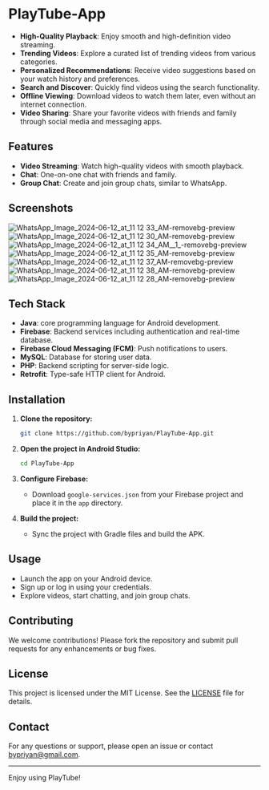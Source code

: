 # PlayTube-App

- **High-Quality Playback**: Enjoy smooth and high-definition video streaming.
- **Trending Videos**: Explore a curated list of trending videos from various categories.
- **Personalized Recommendations**: Receive video suggestions based on your watch history and preferences.
- **Search and Discover**: Quickly find videos using the search functionality.
- **Offline Viewing**: Download videos to watch them later, even without an internet connection.
- **Video Sharing**: Share your favorite videos with friends and family through social media and messaging apps.


## Features

- **Video Streaming**: Watch high-quality videos with smooth playback.
- **Chat**: One-on-one chat with friends and family.
- **Group Chat**: Create and join group chats, similar to WhatsApp.

## Screenshots
![WhatsApp_Image_2024-06-12_at_11 12 33_AM-removebg-preview](https://github.com/bypriyan/PlayTube-App/assets/86232180/7bc40fe9-1641-4e48-8e47-59e0e6d7ffae)
![WhatsApp_Image_2024-06-12_at_11 12 30_AM-removebg-preview](https://github.com/bypriyan/PlayTube-App/assets/86232180/6201f7ba-9946-4b3e-85d2-7adba30e210c)
![WhatsApp_Image_2024-06-12_at_11 12 34_AM__1_-removebg-preview](https://github.com/bypriyan/PlayTube-App/assets/86232180/d55f1fd2-7e3c-4fca-95d6-7e71cef838b6)
![WhatsApp_Image_2024-06-12_at_11 12 35_AM-removebg-preview](https://github.com/bypriyan/PlayTube-App/assets/86232180/2b2488e7-23e7-43e8-98f3-6fa349036edb)
![WhatsApp_Image_2024-06-12_at_11 12 37_AM-removebg-preview](https://github.com/bypriyan/PlayTube-App/assets/86232180/62b471ce-1a48-45d7-86b8-d2c291286bba)
![WhatsApp_Image_2024-06-12_at_11 12 38_AM-removebg-preview](https://github.com/bypriyan/PlayTube-App/assets/86232180/620558cc-452a-41f8-9a08-81530cc889cb)
![WhatsApp_Image_2024-06-12_at_11 12 28_AM-removebg-preview](https://github.com/bypriyan/PlayTube-App/assets/86232180/a7f78400-9528-4820-a6f2-f38420a5b794)


## Tech Stack

- **Java**: core programming language for Android development.
- **Firebase**: Backend services including authentication and real-time database.
- **Firebase Cloud Messaging (FCM)**: Push notifications to users.
- **MySQL**: Database for storing user data.
- **PHP**: Backend scripting for server-side logic.
- **Retrofit**: Type-safe HTTP client for Android.

## Installation

1. **Clone the repository:**
    ```bash
    git clone https://github.com/bypriyan/PlayTube-App.git
    ```

2. **Open the project in Android Studio:**
    ```bash
    cd PlayTube-App
    ```

3. **Configure Firebase:**
    - Download `google-services.json` from your Firebase project and place it in the `app` directory.

4. **Build the project:**
    - Sync the project with Gradle files and build the APK.

## Usage

- Launch the app on your Android device.
- Sign up or log in using your credentials.
- Explore videos, start chatting, and join group chats.

## Contributing

We welcome contributions! Please fork the repository and submit pull requests for any enhancements or bug fixes.

## License

This project is licensed under the MIT License. See the [LICENSE](LICENSE) file for details.

## Contact

For any questions or support, please open an issue or contact bypriyan@gmail.com.

---

Enjoy using PlayTube!
